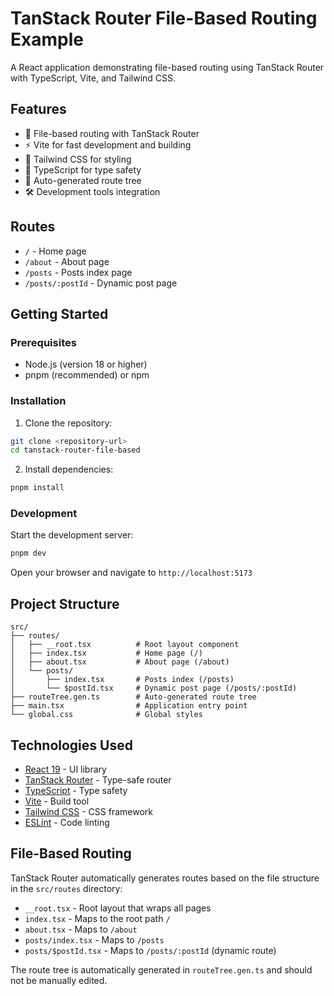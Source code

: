 # TanStack Router File-Based Routing Example

A React application demonstrating file-based routing using TanStack Router with TypeScript, Vite, and Tailwind CSS.

## Features

- 🚀 File-based routing with TanStack Router
- ⚡ Vite for fast development and building
- 🎨 Tailwind CSS for styling
- 📱 TypeScript for type safety
- 🔧 Auto-generated route tree
- 🛠️ Development tools integration

## Routes

- `/` - Home page
- `/about` - About page
- `/posts` - Posts index page
- `/posts/:postId` - Dynamic post page

## Getting Started

### Prerequisites

- Node.js (version 18 or higher)
- pnpm (recommended) or npm

### Installation

1. Clone the repository:

```bash
git clone <repository-url>
cd tanstack-router-file-based
```

2. Install dependencies:

```bash
pnpm install
```

### Development

Start the development server:

```bash
pnpm dev
```

Open your browser and navigate to `http://localhost:5173`

## Project Structure

```
src/
├── routes/
│   ├── __root.tsx          # Root layout component
│   ├── index.tsx           # Home page (/)
│   ├── about.tsx           # About page (/about)
│   └── posts/
│       ├── index.tsx       # Posts index (/posts)
│       └── $postId.tsx     # Dynamic post page (/posts/:postId)
├── routeTree.gen.ts        # Auto-generated route tree
├── main.tsx                # Application entry point
└── global.css              # Global styles
```

## Technologies Used

- [React 19](https://react.dev/) - UI library
- [TanStack Router](https://tanstack.com/router) - Type-safe router
- [TypeScript](https://www.typescriptlang.org/) - Type safety
- [Vite](https://vitejs.dev/) - Build tool
- [Tailwind CSS](https://tailwindcss.com/) - CSS framework
- [ESLint](https://eslint.org/) - Code linting

## File-Based Routing

TanStack Router automatically generates routes based on the file structure in the `src/routes` directory:

- `__root.tsx` - Root layout that wraps all pages
- `index.tsx` - Maps to the root path `/`
- `about.tsx` - Maps to `/about`
- `posts/index.tsx` - Maps to `/posts`
- `posts/$postId.tsx` - Maps to `/posts/:postId` (dynamic route)

The route tree is automatically generated in `routeTree.gen.ts` and should not be manually edited.
